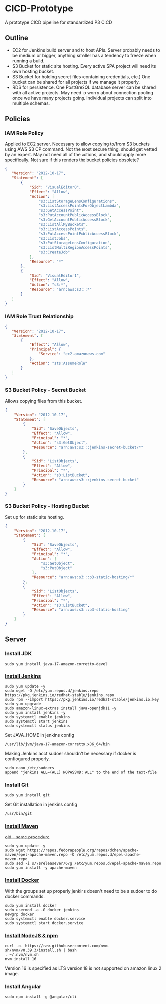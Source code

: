 # CICD-Prototype
A prototype CICD pipeline for standardized P3 CICD

## Outline
 - EC2 for Jenkins build server and to host APIs. Server probably needs to be medium or bigger, anything smaller has a tendency to freeze when running a build.
 - S3 Bucket for static site hosting. Every active SPA project will need its own hosting bucket.
 - S3 Bucket for holding secret files (containing credentials, etc.) One bucket can be shared for all projects if we manage it properly.
 - RDS for persistence. One PostGreSQL database server can be shared with all active projects. May need to worry about connection pooling once we have many projects going. Individual projects can split into multiple schemas.

## Policies
### IAM Role Policy
Applied to EC2 server. Necessary to allow copying to/from S3 buckets using AWS S3 CP command. Not the most secure thing, should get vetted by an expert. May not need all of the actions, and should apply more specifically. Not sure if this renders the bucket policies obsolete?
 ```JSON
 {
    "Version": "2012-10-17",
    "Statement": [
        {
            "Sid": "VisualEditor0",
            "Effect": "Allow",
            "Action": [
                "s3:ListStorageLensConfigurations",
                "s3:ListAccessPointsForObjectLambda",
                "s3:GetAccessPoint",
                "s3:PutAccountPublicAccessBlock",
                "s3:GetAccountPublicAccessBlock",
                "s3:ListAllMyBuckets",
                "s3:ListAccessPoints",
                "s3:PutAccessPointPublicAccessBlock",
                "s3:ListJobs",
                "s3:PutStorageLensConfiguration",
                "s3:ListMultiRegionAccessPoints",
                "s3:CreateJob"
            ],
            "Resource": "*"
        },
        {
            "Sid": "VisualEditor1",
            "Effect": "Allow",
            "Action": "s3:*",
            "Resource": "arn:aws:s3:::*"
        }
    ]
}
 ```
 ### IAM Role Trust Relationship
 ```JSON
 {
    "Version": "2012-10-17",
    "Statement": [
        {
            "Effect": "Allow",
            "Principal": {
                "Service": "ec2.amazonaws.com"
            },
            "Action": "sts:AssumeRole"
        }
    ]
}
 ```

### S3 Bucket Policy - Secret Bucket
Allows copying files from this bucket.
```JSON
{
    "Version": "2012-10-17",
    "Statement": [
        {
            "Sid": "SaveObjects",
            "Effect": "Allow",
            "Principal": "*",
            "Action": "s3:GetObject",
            "Resource": "arn:aws:s3:::jenkins-secret-bucket/*"
        },
        {
            "Sid": "ListObjects",
            "Effect": "Allow",
            "Principal": "*",
            "Action": "s3:ListBucket",
            "Resource": "arn:aws:s3:::jenkins-secret-bucket"
        }
    ]
}
```

### S3 Bucket Policy - Hosting Bucket
Set up for static site hosting.
```JSON
{
    "Version": "2012-10-17",
    "Statement": [
        {
            "Sid": "SaveObjects",
            "Effect": "Allow",
            "Principal": "*",
            "Action": [
                "s3:GetObject",
                "s3:PutObject"
            ],
            "Resource": "arn:aws:s3:::p3-static-hosting/*"
        },
        {
            "Sid": "ListObjects",
            "Effect": "Allow",
            "Principal": "*",
            "Action": "s3:ListBucket",
            "Resource": "arn:aws:s3:::p3-static-hosting"
        }
    ]
}
```


## Server
### Install JDK
```
sudo yum install java-17-amazon-corretto-devel
```


### [Install Jenkins](https://www.jenkins.io/doc/tutorials/tutorial-for-installing-jenkins-on-AWS/)
```
sudo yum update -y
sudo wget -O /etc/yum.repos.d/jenkins.repo https://pkg.jenkins.io/redhat-stable/jenkins.repo
sudo rpm --import https://pkg.jenkins.io/redhat-stable/jenkins.io.key
sudo yum upgrade
sudo amazon-linux-extras install java-openjdk11 -y
sudo yum install jenkins -y
sudo systemctl enable jenkins
sudo systemctl start jenkins
sudo systemctl status jenkins
```

Set JAVA_HOME in jenkins config
```
/usr/lib/jvm/java-17-amazon-corretto.x86_64/bin
```

Making Jenkins acct sudoer shouldn't be necessary if docker is confiogured properly.
```
sudo nano /etc/sudoers  
append "jenkins ALL=(ALL) NOPASSWD: ALL" to the end of the text-file  
```

### Install Git
```
sudo yum install git
```
Set Git installation in jenkins config
```
/usr/bin/git
```

### [Install Maven](https://docs.aws.amazon.com/neptune/latest/userguide/iam-auth-connect-prerq.html)
[old - same procedure](https://awswithatiq.com/how-to-install-apache-maven-on-amazon-linux-2/)
```
sudo yum update -y  
sudo wget https://repos.fedorapeople.org/repos/dchen/apache-maven/epel-apache-maven.repo -O /etc/yum.repos.d/epel-apache-maven.repo  
sudo sed -i s/\$releasever/6/g /etc/yum.repos.d/epel-apache-maven.repo  
sudo yum install -y apache-maven  
```

### [Install Docker](https://www.cyberciti.biz/faq/how-to-install-docker-on-amazon-linux-2/)
With the groups set up properly jenkins doesn't need to be a sudoer to do docker commands.
```
sudo yum install docker
sudo usermod -a -G docker jenkins
newgrp docker
sudo systemctl enable docker.service
sudo systemctl start docker.service
```


### [Install NodeJS & npm](https://docs.aws.amazon.com/sdk-for-javascript/v2/developer-guide/setting-up-node-on-ec2-instance.html)
```
curl -o- https://raw.githubusercontent.com/nvm-sh/nvm/v0.39.3/install.sh | bash
. ~/.nvm/nvm.sh
nvm install 16
```
Version 16 is specified as LTS version 18 is not supported on amazon linux 2 image.

### Install Angular
```
sudo npm install -g @angular/cli
```
